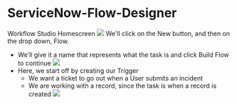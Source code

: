 # ServiceNow-Flow-Designer

Workflow Studio Homescreen
![](https://github.com/CodeWithLuwam/ServiceNow-Flow-Designer/blob/main/Images/Workflow%20Studio%20Homescreen.png?raw=true)
We'll click on the New button, and then on the drop down, Flow.
- We'll give it a name that represents what the task is and click Build Flow to continue
![](https://github.com/CodeWithLuwam/ServiceNow-Flow-Designer/blob/main/Images/Name%20the%20Flow%20.png?raw=true)
- Here, we start off by creating our Trigger
  - We want a ticket to go out when a User submits an incident
  - We are working with a record, since the task is when a record is created
 ![](https://github.com/CodeWithLuwam/ServiceNow-Flow-Designer/blob/main/Images/Workflow%20Studio%20Record%20Created.png?raw=true)


